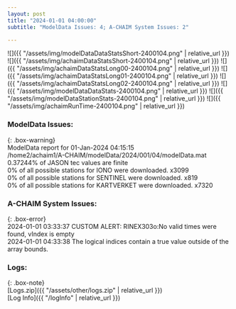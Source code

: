 ```yaml
---
layout: post
title: "2024-01-01 04:00:00"
subtitle: "ModelData Issues: 4; A-CHAIM System Issues: 2"

---
```


![]({{ "/assets/img/modelDataDataStatsShort-2400104.png" | relative_url }})
![]({{ "/assets/img/achaimDataStatsShort-2400104.png" | relative_url }})
![]({{ "/assets/img/achaimDataStatsLong00-2400104.png" | relative_url }})
![]({{ "/assets/img/achaimDataStatsLong01-2400104.png" | relative_url }})
![]({{ "/assets/img/achaimDataStatsLong02-2400104.png" | relative_url }})
![]({{ "/assets/img/modelDataDataStats-2400104.png" | relative_url }})
![]({{ "/assets/img/modelDataStationStats-2400104.png" | relative_url }})
![]({{ "/assets/img/achaimRunTime-2400104.png" | relative_url }})


### ModelData Issues:  
  
{: .box-warning}  
 ModelData report for 01-Jan-2024 04:15:15   
 /home2/achaim1/A-CHAIM/modelData/2024/001/04/modelData.mat   
 0.37244% of JASON tec values are finite   
 0% of all possible stations for IONO were downloaded. x3099   
 0% of all possible stations for SENTINEL were downloaded. x819   
 0% of all possible stations for KARTVERKET were downloaded. x7320   
  
### A-CHAIM System Issues:  
  
{: .box-error}  
2024-01-01 03:33:37 CUSTOM ALERT: RINEX303o:No valid times were found, vIndex is empty  
2024-01-01 04:33:38 The logical indices contain a true value outside of the array bounds.  

### Logs:  
  
{: .box-note}  
[Logs.zip]({{ "/assets/other/logs.zip" | relative_url }})  
[Log Info]({{ "/logInfo" | relative_url }})  

